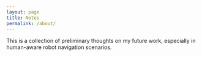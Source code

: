 ```yaml
---
layout: page
title: Notes
permalink: /about/
---
```


This is a collection of preliminary thoughts on my future work, especially in human-aware robot navigation scenarios.
